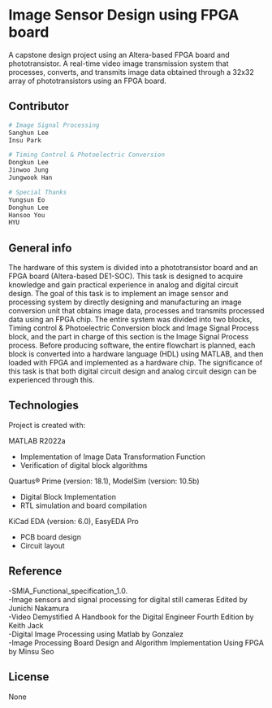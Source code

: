 # Image Sensor Design using FPGA board

A capstone design project using an Altera-based FPGA board and phototransistor. A real-time video image transmission system that processes, converts, and transmits image data obtained through a 32x32 array of phototransistors using an FPGA board.


## Contributor

```python
# Image Signal Processing
Sanghun Lee
Insu Park

# Timing Control & Photoelectric Conversion
Dongkun Lee
Jinwoo Jung
Jungwook Han

# Special Thanks
Yungsun Eo
Donghun Lee
Hansoo You
HYU
```

## General info

The hardware of this system is divided into a phototransistor board and an FPGA board (Altera-based DE1-SOC). This task is designed to acquire knowledge and gain practical experience in analog and digital circuit design. The goal of this task is to implement an image sensor and processing system by directly designing and manufacturing an image conversion unit that obtains image data, processes and transmits processed data using an FPGA chip. The entire system was divided into two blocks, Timing control & Photoelectric Conversion block and Image Signal Process block, and the part in charge of this section is the Image Signal Process process. Before producing software, the entire flowchart is planned, each block is converted into a hardware language (HDL) using MATLAB, and then loaded with FPGA and implemented as a hardware chip. The significance of this task is that both digital circuit design and analog circuit design can be experienced through this.

## Technologies
Project is created with:  

MATLAB R2022a  
* Implementation of Image Data Transformation Function 
 * Verification of digital block algorithms 

Quartus® Prime (version: 18.1), ModelSim (version: 10.5b)  
* Digital Block Implementation 
 * RTL simulation and board compilation
    
KiCad EDA (version: 6.0), EasyEDA Pro  
* PCB board design 
 * Circuit layout

## Reference

-SMIA_Functional_specification_1.0.  
-Image sensors and signal processing for digital still cameras Edited by Junichi Nakamura   
-Video Demystified A Handbook for the Digital Engineer Fourth Edition by Keith Jack  
-Digital Image Processing using Matlab by Gonzalez  
-Image Processing Board Design and Algorithm Implementation Using FPGA by Minsu Seo

## License

None
